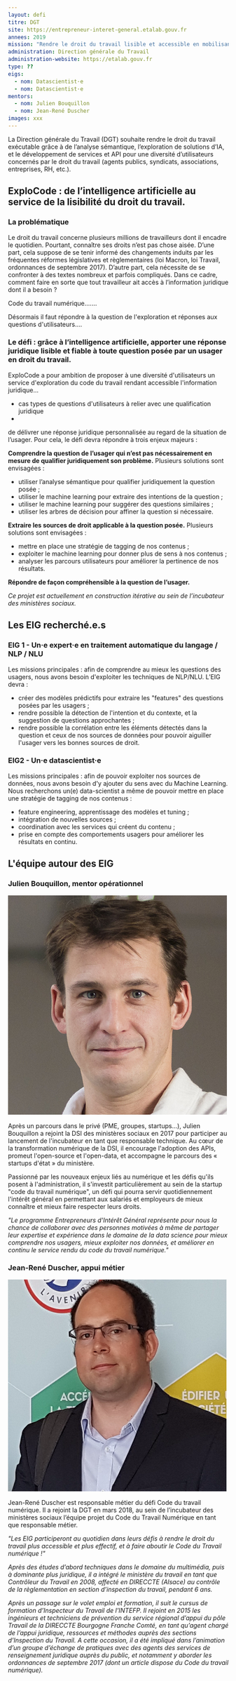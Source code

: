 ```yaml
---
layout: defi
titre: DGT
site: https://entrepreneur-interet-general.etalab.gouv.fr
annees: 2019
mission: "Rendre le droit du travail lisible et accessible en mobilisant l’intelligence artificielle"
administration: Direction générale du Travail
administration-website: https://etalab.gouv.fr
type: ??
eigs:
  - nom: Datascientist·e
  - nom: Datascientist·e
mentors: 
  - nom: Julien Bouquillon
  - nom: Jean-René Duscher
images: xxx
---
```


La Direction générale du Travail (DGT) souhaite rendre le droit du
travail exécutable grâce à de l’analyse sémantique, l’exploration de
solutions d’IA, et le développement de services et API pour une
diversité d’utilisateurs concernés par le droit du travail (agents
publics, syndicats, associations, entreprises, RH, etc.).

## ExploCode : de l’intelligence artificielle au service de la lisibilité du droit du travail.

### La problématique

Le droit du travail concerne plusieurs millions de travailleurs dont il encadre le quotidien. Pourtant, connaître ses droits n’est pas chose aisée. D’une part, cela suppose de se tenir informé des changements induits par les fréquentes réformes législatives et règlementaires (loi Macron, loi Travail, ordonnances de septembre 2017). D’autre part, cela nécessite de se confronter à des textes nombreux et parfois compliqués. Dans ce cadre, comment faire en sorte que tout travailleur ait accès à l’information juridique dont il a besoin ? 

Code du travail numérique.......

Désormais il faut répondre à la question de l'exploration et réponses aux questions d'utilisateurs....

### Le défi : grâce à l’intelligence artificielle, apporter une réponse juridique lisible et fiable à toute question posée par un usager en droit du travail.

ExploCode a pour ambition de proposer à une diversité d'utilisateurs un service d'exploration du code du travail rendant accessible l'information juridique...
- cas types de questions d'utilisateurs à relier avec une qualification juridique
- 

de délivrer une réponse juridique personnalisée au regard de la situation de l’usager. Pour cela, le défi devra répondre à trois enjeux majeurs :

**Comprendre la question de l’usager qui n’est pas nécessairement en mesure de qualifier juridiquement son problème.** 
Plusieurs solutions sont envisagées : 
-	utiliser l’analyse sémantique pour qualifier juridiquement la question posée ;
-	utiliser le machine learning pour extraire des intentions de la question ;
-	utiliser le machine learning pour suggérer des questions similaires ;
-	utiliser les arbres de décision pour affiner la question si nécessaire.

**Extraire les sources de droit applicable à la question posée.** 
Plusieurs solutions sont envisagées :
-	mettre en place une stratégie de tagging de nos contenus ;
-	exploiter le machine learning pour donner plus de sens à nos contenus ;
-	analyser les parcours utilisateurs pour améliorer la pertinence de nos résultats.

**Répondre de façon compréhensible à la question de l’usager.**

_Ce projet est actuellement en construction itérative au sein de l’incubateur des ministères sociaux._

## Les EIG recherché.e.s

### EIG 1 - Un·e expert·e en traitement automatique du langage / NLP / NLU

Les missions principales : afin de comprendre au mieux les questions des usagers, nous avons besoin d'exploiter les techniques de NLP/NLU. L’EIG devra :
-	créer des modèles prédictifs pour extraire les "features" des questions posées par les usagers ;
-	rendre possible la détection de l'intention et du contexte, et la suggestion de questions approchantes ;
-	rendre possible la corrélation entre les éléments détectés dans la question et ceux de nos sources de données pour pouvoir aiguiller l'usager vers les bonnes sources de droit.

### EIG2 - Un·e datascientist·e

Les missions principales : afin de pouvoir exploiter nos sources de données, nous avons besoin d'y ajouter du sens avec du Machine Learning. Nous recherchons un(e) data-scientist a même de pouvoir mettre en place une stratégie de tagging de nos contenus :
-	feature engineering, apprentissage des modèles et tuning ;
-	intégration de nouvelles sources ;
-	coordination avec les services qui créent du contenu ;
-	prise en compte des comportements usagers pour améliorer les résultats en continu.

## L'équipe autour des EIG

### Julien Bouquillon, mentor opérationnel

![Julien Bouquillon](/img/communaute/julien-bouquillon.png)

Après un parcours dans le privé (PME, groupes, startups...), Julien Bouquillon a rejoint la DSI des ministères sociaux en 2017 pour participer au lancement de l'incubateur en tant que responsable technique. Au cœur de la transformation numérique de la DSI, il encourage l'adoption des APIs, promeut l'open-source et l'open-data, et accompagne le parcours des « startups d'état » du ministère.

Passionné par les nouveaux enjeux liés au numérique et les défis qu'ils posent à l'administration, il s'investit particulièrement au sein de la startup "code du travail numérique", un défi qui pourra servir quotidiennement l'intérêt général en permettant aux salariés et employeurs de mieux connaître et mieux faire respecter leurs droits.

_"Le programme Entrepreneurs d'Intérêt Général représente pour nous la chance de collaborer avec des personnes motivées à même de partager leur expertise et expérience dans le domaine de la data science pour mieux comprendre nos usagers, mieux exploiter nos données, et améliorer en continu le service rendu du code du travail numérique."_

### Jean-René Duscher, appui métier

![Jean-René Duscher](/img/communaute/photo-duscher-v2.png)

Jean-René Duscher est responsable métier du défi Code du travail numérique. Il a rejoint la DGT en mars 2018, au sein de l’incubateur des ministères sociaux l’équipe projet du Code du Travail Numérique en tant que responsable métier. 

_"Les EIG participeront au quotidien dans leurs défis à rendre le droit du travail plus accessible et plus effectif, et à faire aboutir le Code du Travail numérique !"_

_Après des études d’abord techniques dans le domaine du multimédia, puis à dominante plus juridique, il a intégré le ministère du travail en tant que Contrôleur du Travail en 2008, affecté en DIRECCTE (Alsace) au contrôle de la règlementation en section d’inspection du travail, pendant 6 ans._ 

_Après un passage sur le volet emploi et formation, il suit le cursus de formation d’Inspecteur du Travail de l’INTEFP. Il rejoint en 2015 les ingénieurs et techniciens de prévention du service régional d’appui du pôle Travail de la DIRECCTE Bourgogne Franche Comté, en tant qu’agent chargé de l’appui juridique, ressources et méthodes auprès des sections d’Inspection du Travail. A cette occasion, il a été impliqué dans l’animation d’un groupe d’échange de pratiques avec des agents des services de renseignement juridique auprès du public, et notamment y aborder les ordonnances de septembre 2017 (dont un article dispose du Code du travail numérique)._





